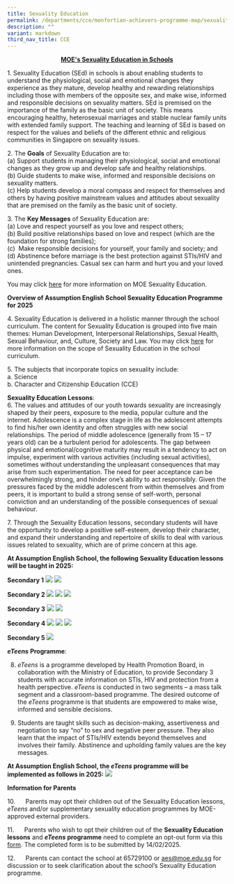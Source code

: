 ```yaml
---
title: Sexuality Education
permalink: /departments/cce/monfortian-achievers-programme-map/sexuality-education/
description: ""
variant: markdown
third_nav_title: CCE
---
```

<p style="text-align:center;"><strong><u>MOE's Sexuality Education in Schools</u></strong></p>

1.&nbsp;Sexuality Education (SEd) in schools is about enabling students to understand the physiological, social and emotional changes they experience as they mature, develop healthy and rewarding relationships including those with members of the opposite sex, and make wise, informed and responsible decisions on sexuality matters. SEd is premised on the importance of the family as the basic unit of society. This means encouraging healthy, heterosexual marriages and stable nuclear family units with extended family support. The teaching and learning of SEd is based on respect for the values and beliefs of the different ethnic and religious communities in Singapore on sexuality issues.

2\. The&nbsp;**Goals**&nbsp;of Sexuality Education are to:  
(a)&nbsp;Support students in managing their physiological, social and emotional changes as they grow up and develop safe and healthy relationships.
<br>
(b)&nbsp;Guide students to make wise, informed and responsible decisions on sexuality matters.
<br>
(c)&nbsp;Help students develop a moral compass and respect for themselves and others by having positive mainstream values and attitudes about sexuality that are premised on the family as the basic unit of society.


3\. The&nbsp;**Key Messages**&nbsp;of Sexuality Education are:
<br>
(a)&nbsp;Love and respect yourself as you love and respect others;
<br>
(b)&nbsp;Build positive relationships based on love and respect (which are the foundation for strong families);
<br>
(c)&nbsp;&nbsp;Make responsible decisions for yourself, your family and society; and
<br>
(d)&nbsp;Abstinence before marriage is the best protection against STIs/HIV and unintended pregnancies. Casual sex can harm and hurt you and your loved ones.

You may click&nbsp;[here](https://go.gov.sg/moe-sexuality-education)&nbsp;for more information on MOE Sexuality Education.

**Overview of Assumption English School Sexuality Education Programme for 2025**

4.&nbsp;Sexuality Education is delivered in a holistic manner through the school curriculum. The content for Sexuality Education is grouped into five main themes: Human Development, Interpersonal Relationships, Sexual Health, Sexual Behaviour, and, Culture, Society and Law. You may click&nbsp;[here](https://go.gov.sg/moe-sexuality-education-scope)&nbsp;for more information on the scope of Sexuality Education in the school curriculum.&nbsp;

5.&nbsp;The subjects that incorporate topics on sexuality include:<br>
a.&nbsp;Science <br>
b.&nbsp;Character and Citizenship Education (CCE)

**Sexuality Education Lessons**:<br>
6\. The values and attitudes of our youth towards sexuality are increasingly shaped by their peers, exposure to the media, popular culture and the internet. Adolescence is a complex stage in life as the adolescent attempts to find his/her own identity and often struggles with new social relationships. The period of middle adolescence (generally from 15 – 17 years old) can be a turbulent period for adolescents. The gap between physical and emotional/cognitive maturity may result in a tendency to act on impulse, experiment with various activities (including sexual activities), sometimes without understanding the unpleasant consequences that may arise from such experimentation. The need for peer acceptance can be overwhelmingly strong, and hinder one’s ability to act responsibly. Given the pressures faced by the middle adolescent from within themselves and from peers, it is important to build a strong sense of self-worth, personal conviction and an understanding of the possible consequences of sexual behaviour.

7\. Through the Sexuality Education lessons, secondary students will have the opportunity to develop a positive self-esteem, develop their character, and expand their understanding and repertoire of skills to deal with various issues related to sexuality, which are of prime concern at this age.

**At Assumption English School, the following Sexuality Education lessons will be taught in 2025:**

**Secondary 1**
![](/images/SEd_Sec_1.png)
![](/images/SEd_Sec_1_2.png)

**Secondary 2**
![](/images/SEd_Sec_2_1.png)
![](/images/SEd_Sec_2_2.png)
![](/images/SEd_Sec_2_3.png)

**Secondary 3**
![](/images/SEd_Sec_3_1.png)
![](/images/SEd_Sec_3_2.png)

**Secondary 4**
![](/images/SEd_Sec_4_1.png)
![](/images/SEd_Sec_4_2.png)
![](/images/SEd_Sec_4_3.png)

**Secondary 5**
![](/images/SEd_Sec_5.png)

        
**_eTeens_** **Programme**:

8.  _eTeens_ is a programme developed by Health Promotion Board, in collaboration with the Ministry of Education, to provide Secondary 3 students with accurate information on STIs, HIV and protection from a health perspective. _eTeens_ is conducted in two segments – a mass talk segment and a classroom-based programme. The desired outcome of the _eTeens_ programme is that students are empowered to make wise, informed and sensible decisions.

9.  Students are taught skills such as decision-making, assertiveness and negotiation to say “no” to sex and negative peer pressure. They also learn that the impact of STIs/HIV extends beyond themselves and involves their family. Abstinence and upholding family values are the key messages. 

**At Assumption English School, the _eTeens_ programme will be implemented as follows in 2025:**
![](/images/eteens_2025.png)


**Information for Parents**

10.&nbsp;&nbsp;&nbsp;&nbsp;&nbsp; Parents may opt their children out of the Sexuality Education lessons, _eTeens_ and/or supplementary sexuality education programmes by MOE-approved external providers.

11.&nbsp;&nbsp;&nbsp;&nbsp;&nbsp; Parents who wish to opt their children out of the **Sexuality Education lessons** and **_eTeens_ programme** need to complete an opt-out form via this [form](http://go.gov.sg/aes-sed). The completed form is to be submitted by 14/02/2025.

12.&nbsp;&nbsp;&nbsp;&nbsp;&nbsp; Parents can contact the school at 65729100 or aes@moe.edu.sg for discussion or to seek clarification about the school’s Sexuality Education programme.